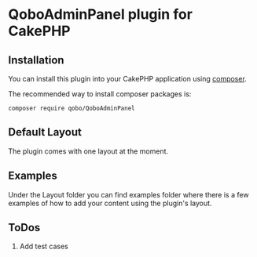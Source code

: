 # QoboAdminPanel plugin for CakePHP

## Installation

You can install this plugin into your CakePHP application using [composer](http://getcomposer.org).

The recommended way to install composer packages is:

```
composer require qobo/QoboAdminPanel
```

## Default Layout

The plugin comes with one layout at the moment.

## Examples

Under the Layout folder you can find examples folder where there is a few examples of how to add your content using the
plugin's layout.

## ToDos

1. Add test cases